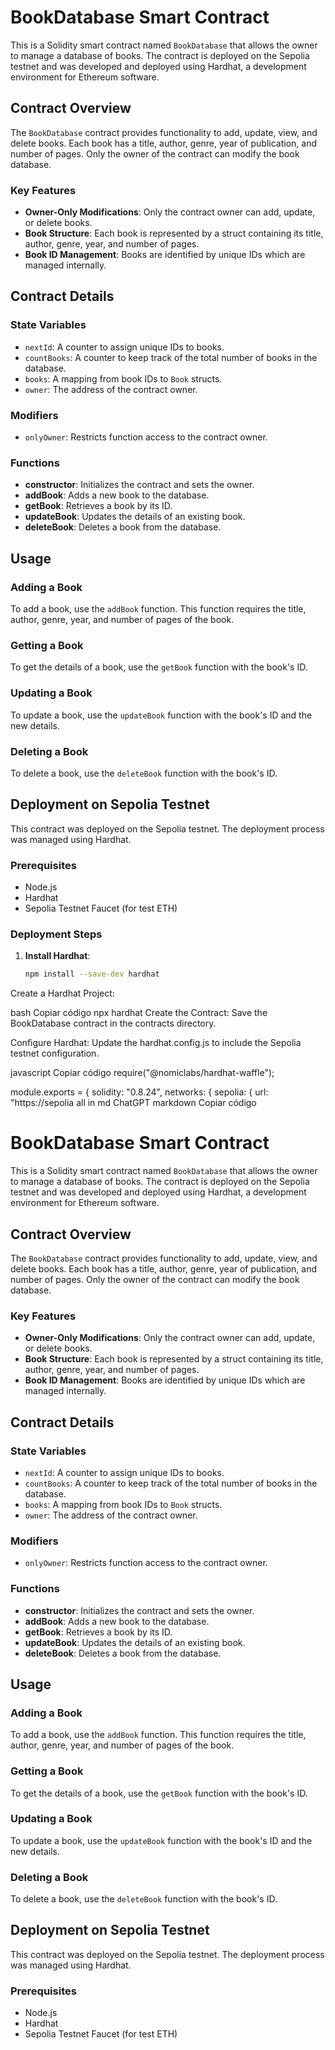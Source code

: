 # BookDatabase Smart Contract

This is a Solidity smart contract named `BookDatabase` that allows the owner to manage a database of books. The contract is deployed on the Sepolia testnet and was developed and deployed using Hardhat, a development environment for Ethereum software.

## Contract Overview

The `BookDatabase` contract provides functionality to add, update, view, and delete books. Each book has a title, author, genre, year of publication, and number of pages. Only the owner of the contract can modify the book database.

### Key Features

- **Owner-Only Modifications**: Only the contract owner can add, update, or delete books.
- **Book Structure**: Each book is represented by a struct containing its title, author, genre, year, and number of pages.
- **Book ID Management**: Books are identified by unique IDs which are managed internally.

## Contract Details

### State Variables

- `nextId`: A counter to assign unique IDs to books.
- `countBooks`: A counter to keep track of the total number of books in the database.
- `books`: A mapping from book IDs to `Book` structs.
- `owner`: The address of the contract owner.

### Modifiers

- `onlyOwner`: Restricts function access to the contract owner.

### Functions

- **constructor**: Initializes the contract and sets the owner.
- **addBook**: Adds a new book to the database.
- **getBook**: Retrieves a book by its ID.
- **updateBook**: Updates the details of an existing book.
- **deleteBook**: Deletes a book from the database.

## Usage

### Adding a Book

To add a book, use the `addBook` function. This function requires the title, author, genre, year, and number of pages of the book.

### Getting a Book

To get the details of a book, use the `getBook` function with the book's ID.

### Updating a Book

To update a book, use the `updateBook` function with the book's ID and the new details.

### Deleting a Book

To delete a book, use the `deleteBook` function with the book's ID.

## Deployment on Sepolia Testnet

This contract was deployed on the Sepolia testnet. The deployment process was managed using Hardhat.

### Prerequisites

- Node.js
- Hardhat
- Sepolia Testnet Faucet (for test ETH)

### Deployment Steps

1. **Install Hardhat**: 
   ```bash
   npm install --save-dev hardhat
Create a Hardhat Project:

bash
Copiar código
npx hardhat
Create the Contract: Save the BookDatabase contract in the contracts directory.

Configure Hardhat: Update the hardhat.config.js to include the Sepolia testnet configuration.

javascript
Copiar código
require("@nomiclabs/hardhat-waffle");

module.exports = {
  solidity: "0.8.24",
  networks: {
    sepolia: {
      url: "https://sepolia
all in md
ChatGPT
markdown
Copiar código
# BookDatabase Smart Contract

This is a Solidity smart contract named `BookDatabase` that allows the owner to manage a database of books. The contract is deployed on the Sepolia testnet and was developed and deployed using Hardhat, a development environment for Ethereum software.

## Contract Overview

The `BookDatabase` contract provides functionality to add, update, view, and delete books. Each book has a title, author, genre, year of publication, and number of pages. Only the owner of the contract can modify the book database.

### Key Features

- **Owner-Only Modifications**: Only the contract owner can add, update, or delete books.
- **Book Structure**: Each book is represented by a struct containing its title, author, genre, year, and number of pages.
- **Book ID Management**: Books are identified by unique IDs which are managed internally.

## Contract Details

### State Variables

- `nextId`: A counter to assign unique IDs to books.
- `countBooks`: A counter to keep track of the total number of books in the database.
- `books`: A mapping from book IDs to `Book` structs.
- `owner`: The address of the contract owner.

### Modifiers

- `onlyOwner`: Restricts function access to the contract owner.

### Functions

- **constructor**: Initializes the contract and sets the owner.
- **addBook**: Adds a new book to the database.
- **getBook**: Retrieves a book by its ID.
- **updateBook**: Updates the details of an existing book.
- **deleteBook**: Deletes a book from the database.

## Usage

### Adding a Book

To add a book, use the `addBook` function. This function requires the title, author, genre, year, and number of pages of the book.

### Getting a Book

To get the details of a book, use the `getBook` function with the book's ID.

### Updating a Book

To update a book, use the `updateBook` function with the book's ID and the new details.

### Deleting a Book

To delete a book, use the `deleteBook` function with the book's ID.

## Deployment on Sepolia Testnet

This contract was deployed on the Sepolia testnet. The deployment process was managed using Hardhat.

### Prerequisites

- Node.js
- Hardhat
- Sepolia Testnet Faucet (for test ETH)
